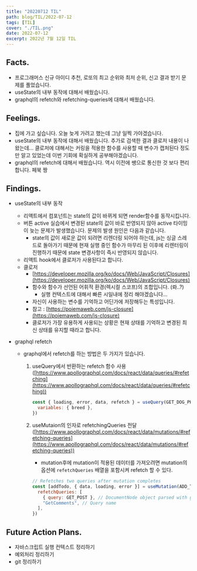 ```yaml
---
title: "20220712 TIL"
path: blog/TIL/2022-07-12
tags: [TIL]
cover: "./TIL.png"
date: 2022-07-12
excerpt: 2022년 7월 12일 TIL
---
```


## Facts.

- 프로그래머스 신규 아이디 추천, 로또의 최고 순위와 최저 순위, 신고 결과 받기 문제를 풀었습니다.
- useState의 내부 동작에 대해서 배웠습니다.
- graphql의 refetch와 refetching-queries에 대해서 배웠습니다.

## Feelings.

- 집에 가고 싶습니다. 오늘 늦게 가려고 했는데 그냥 일찍 가야겠습니다.
- useState의 내부 동작에 대해서 배웠습니다. 추가로 검색한 결과 클로저 내용이 나왔는데… 클로저에 대해서는 커링을 적용한 함수를 사용할 때 변수가 캡처된다 정도만 알고 있었는데 이번 기회에 확실하게 공부해야겠습니다.
- graphql의 refetch에 대해서 배웠습니다. 역시 이전에 쌩으로 통신한 것 보다 편리합니다. 페북 짱

## Findings.

- useState의 내부 동작
  - 리액트에서 컴포넌트는 state의 값이 바뀌게 되면 render함수를 동작시킵니다.
  - 버튼 active 실습에서 변경된 state의 값이 바로 반영되지 않아 active 타이밍이 늦는 문제가 발생했습니다. 문제의 발생 원인은 다음과 같습니다.
    - state의 값이 새로운 값이 되려면 리렌더링 되어야 하는데, js는 싱글 스레드로 돌아가기 때문에 현재 실행 중인 함수가 마무리 된 이후에 리렌터링이 진행하기 때문에 state 변경사항이 즉시 반영되지 않습니다.
  - 리액트 hook에서 클로저가 사용된다고 합니다.
  - 클로저
    - [https://developer.mozilla.org/ko/docs/Web/JavaScript/Closures](https://developer.mozilla.org/ko/docs/Web/JavaScript/Closures)
    - 함수와 함수가 선언된 어휘적 환경(렉시컬 스코프)의 조합입니다. (롸..?)
      - 실행 컨텍스트에 대해서 빠른 시일내에 정리 해야겠습니다…
    - 자신이 사용하는 변수를 기억하고 어딘가에 저장해두는 특성입니다.
    - 참고 : [https://poiemaweb.com/js-closure](https://poiemaweb.com/js-closure)
    - 클로저가 가장 유용하게 사용되는 상황은 현재 상태를 기억하고 변경된 최신 상태를 유지할 때라고 합니다.
- graphql refetch

  - graphql에서 refetch를 하는 방법은 두 가지가 있습니다.

    1. useQuery에서 반환하는 refetch 함수 사용 ([https://www.apollographql.com/docs/react/data/queries/#refetching](https://www.apollographql.com/docs/react/data/queries/#refetching))

       ```jsx
       const { loading, error, data, refetch } = useQuery(GET_DOG_PHOTO, {
         variables: { breed },
       })
       ```

    2. useMutaion의 인자로 refetchingQueries 전달 ([https://www.apollographql.com/docs/react/data/mutations/#refetching-queries](https://www.apollographql.com/docs/react/data/mutations/#refetching-queries))

       - mutation후에 mutation이 적용된 데이터를 가져오려면 mutation의 옵션에 `refetchQueries` 배열을 포함시켜 refetch 할 수 있다.

       ```jsx
       // Refetches two queries after mutation completes
       const [addTodo, { data, loading, error }] = useMutation(ADD_TODO, {
         refetchQueries: [
           { query: GET_POST }, // DocumentNode object parsed with gql
           "GetComments", // Query name
         ],
       })
       ```

## Future Action Plans.

- 자바스크립트 실행 컨텍스트 정리하기
- 예외처리 정리하기
- git 정리하기
